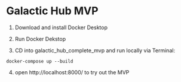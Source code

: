 # Galactic Hub MVP

1. Download and install Docker Desktop

2. Run Docker Dekstop

3. CD into galactic_hub_complete_mvp and run locally via Terminal:
```
docker-compose up --build
```

4. open http://localhost:8000/ to try out the MVP
